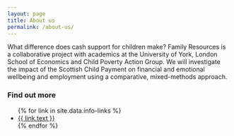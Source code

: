 ```yaml
---
layout: page
title: About us
permalink: /about-us/
---
```


What difference does cash support for children make? Family Resources is a collaborative project with academics at the University of York, London School of Economics and Child Poverty Action Group. We will investigate the impact of the Scottish Child Payment on financial and emotional wellbeing and employment using a comparative, mixed-methods approach.


<div class="info-box">
  <h3>Find out more</h3>
  <ul class="info-links">
    {% for link in site.data.info-links %}
      <li><i class="fa-solid fa-arrow-right"> </i><a  href="{{ link.url }}">{{ link.text }}</a></li>
    {% endfor %}
  </ul>
</div>

